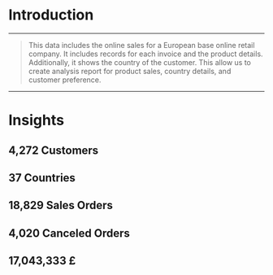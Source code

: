 # Introduction

***

> This data includes the online sales for a European base online retail company. It includes records for each invoice and the product details. Additionally, it shows the country of the customer. This allow us to create analysis report for product sales, country details, and customer preference. 
   
***
# Insights

## 4,272 Customers
## 37 Countries
## 18,829 Sales Orders
## 4,020 Canceled Orders
## 17,043,333 &#163;

